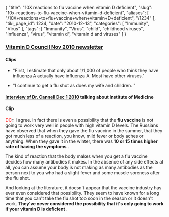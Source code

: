 {
    "title": "10X reactions to flu vaccine when vitamin D deficient",
    "slug": "10x-reactions-to-flu-vaccine-when-vitamin-d-deficient",
    "aliases": [
        "/10X+reactions+to+flu+vaccine+when+vitamin+D+deficient",
        "/1234"
    ],
    "tiki_page_id": 1234,
    "date": "2010-12-13",
    "categories": [
        "Immunity",
        "Virus"
    ],
    "tags": [
        "Immunity",
        "Virus",
        "child",
        "childhood viruses",
        "influenza",
        "virus",
        "vitamin d",
        "vitamin d and viruses"
    ]
}


### [Vitamin D Council Nov 2010 newsletter](http://www.vitamindcouncil.org/newsletter/influenza-flu-shots-and-vitamin-d.shtml)

#### Clips

* "First, I estimate that only about 1/1,000 of people who think they have influenza A actually have influenza A. Most have other viruses."

* "I continue to get a flu shot as does my wife and children. "

#### [Interview of Dr. Cannell Dec 1 2010](/posts/interview-of-dr-cannell) talking about Institute of Medicine

#### Clip

<span style="color:#F00;">DC</span>:: I agree. In fact there is even a possibility that the  **flu vaccine**  is not going to work very well in people with high vitamin D levels. The Russians have observed that when they gave the flu vaccine in the summer, that they got much less of a reaction, you know, mild fever or body aches or anything. When they gave it in the winter, there was  **10 or 15 times higher rate of having the symptoms** .

The kind of reaction that the body makes when you get a flu vaccine decides how many antibodies it makes. In the absence of any side effects at all, you can assume your body is not making as many antibodies as the person next to you who had a slight fever and some muscle soreness after the flu shot.

And looking at the literature, it doesn't appear that the vaccine industry has ever even considered that possibility. They seem to have known for a long time that you can't take the flu shot too soon in the season or it doesn't work.  **They've never considered the possibility that it's only going to work if your vitamin D is deficient** .